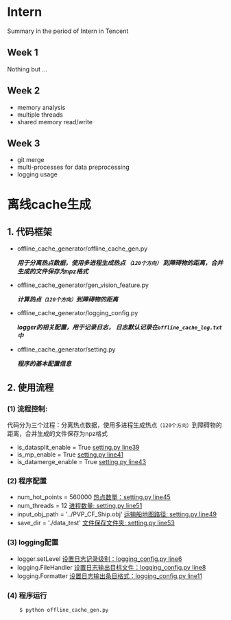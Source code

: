 # Intern
  Summary in the period of Intern in Tencent

## Week 1
  Nothing but ...

## Week 2 
  - memory analysis
  - multiple threads
  - shared memory read/write

## Week 3
  - git merge
  - multi-processes for data preprocessing
  - logging usage

# 离线cache生成
## 1. 代码框架
  - offline_cache_generator/offline_cache_gen.py
  
      ***用于分离热点数据，使用多进程生成热点 `（120个方向）` 到障碍物的距离，合并生成的文件保存为npz格式***

  - offline_cache_generator/gen_vision_feature.py
 
      ***计算热点`（120个方向）`到障碍物的距离***
      
  - offline_cache_generator/logging_config.py
  
      ***logger的相关配置，用于记录日志， 日志默认记录在`offline_cache_log.txt`中***

  - offline_cache_generator/setting.py
  
      ***程序的基本配置信息***

## 2. 使用流程
### (1) 流程控制:
  代码分为三个过程：分离热点数据，使用多进程生成热点`（120个方向）`到障碍物的距离，合并生成的文件保存为npz格式
  
  - is_datasplit_enable = True [setting.py line39]()
  - is_mp_enable = True [setting.py line41]()
  - is_datamerge_enable = True [setting.py line43]()
      
### (2) 程序配置
- num_hot_points = 560000 [热点数量：setting.py line45]()
- num_threads = 12 [进程数量: setting.py line51]()
- input_obj_path = '../PVP_CF_Ship.obj' [运输船地图路径: setting.py line49]()
- save_dir = './data_test' [文件保存文件夹: setting.py line53]()
      
### (3) logging配置
- logger.setLevel [设置日志记录级别：logging_config.py line6]()
- logging.FileHandler [设置日志输出目标文件：logging_config.py line8]()
- logging.Formatter [设置日志输出条目格式：logging_config.py line11]()

### (4) 程序运行
  ```bash
      $ python offline_cache_gen.py
  ```
